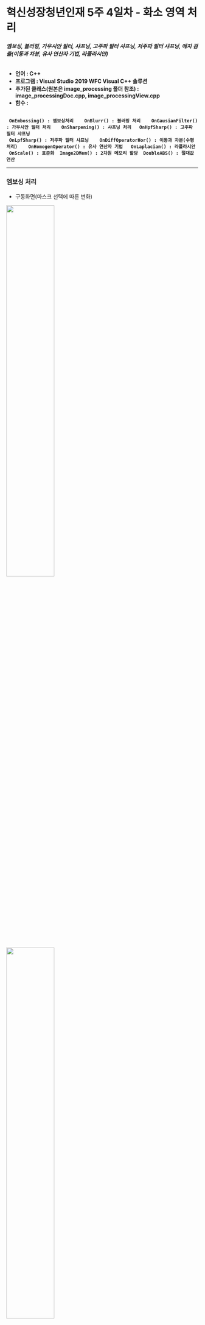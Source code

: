# 혁신성장청년인재 5주 4일차 - 화소 영역 처리
###### <strong> 엠보싱, 블러링, 가우시안 필터, 샤프닝, 고주파 필터 샤프닝, 저주파 필터 샤프닝, 에지 검출(이동과 차분, 유사 연산자 기법, 라플라시안)

* 언어 : C++
* 프로그램 : Visual Studio 2019 WFC Visual C++ 솔루션
* 추가된 클래스(원본은 image_processing 폴더 참조) : image_processingDoc.cpp, image_processingView.cpp
* 함수 : 

```

 OnEmbossing() : 엠보싱처리    OnBlurr() : 블러링 처리    OnGausianFilter() : 가우시안 필터 처리    OnSharpening() : 샤프닝 처리   OnHpfSharp() : 고주파 필터 샤프닝
 OnLpfSharp() : 저주파 필터 샤프닝    OnDiffOperatorHor() : 이동과 차분(수평처리)    OnHomogenOperator() : 유사 연산자 기법   OnLaplacian() : 라플라시안
 OnScale() : 표준화  Image2DMem() : 2차원 메모리 할당  DoubleABS() : 절대값 연산  
 ```
 
</strong>

----------------------------------------

### 엠보싱 처리

* 구동화면(마스크 선택에 따른 변화)

<img src = "https://user-images.githubusercontent.com/72690336/118119977-265a2480-b42a-11eb-8970-739c8df7acdf.png" width="50%" height="50%"> <img src = "https://user-images.githubusercontent.com/72690336/118120209-7afd9f80-b42a-11eb-8838-a4013eb6191f.png" width="50%" height="50%">

<strong>
 
 [순서]
 
 원본,   
 
 {{-1., 0., 0.}, {0., 0., 0.}, {0., 0., 1.} }, 
 
 {{0., 0., 0.}, {0., 1., 0.}, {0., 0., 0.}}, 
 
 {{1., 1., 1.}, {1., -8.,1.}, {1., 1., 1.}}] 
 
</strong>

-두번째 마스크 선택 시 가운데 숫자만큼 화소 점 곱 연산한 것과 결과가 같음.

### 블러링 처리

* 구동화면

<img src = "https://user-images.githubusercontent.com/72690336/118121092-e136f200-b42b-11eb-911e-67ffcdb12bd7.png" width="30%" height="30%">

-영상이 흐려진 것으로 보임

### 가우시안 필터 처리


* 구동화면

<img src = "https://user-images.githubusercontent.com/72690336/118122344-b0f05300-b42d-11eb-8a7d-b1794d7e4d70.png" width="30%" height="30%">

-전체적으로 경계선이 약하고 흐려졌으나 블러링과 육안으로 구별이 어렵다.

### 샤프닝

* 구동화면(샤프닝)

<img src = "https://user-images.githubusercontent.com/72690336/118122666-20fed900-b42e-11eb-8d7c-cc0cc26d3019.png" width="30%" height="30%">

-블러링과 반대로 경계선들이 더 뚜렷해지는 경향을 보인다.

* 구동화면(고주파 필터 샤프닝)

<img src = "https://user-images.githubusercontent.com/72690336/118122823-57d4ef00-b42e-11eb-8c31-86a38db2fac0.png" width="30%" height="30%">

-명암차이가 있는 경계부분의 선만 확인이 가능할 정도로 뚜렷함

* 구동화면(저주파 필터 샤프닝)

<img src = "https://user-images.githubusercontent.com/72690336/118123205-e2b5e980-b42e-11eb-9194-ead105037b50.png" width="30%" height="30%">

-알파값 변화에 따른 변화가 육안으로 확인하기 힘들다. 전체적으로 흐려짐

### 에지 검출

* 구동화면(이동과 차분-수평적)

<img src = "https://user-images.githubusercontent.com/72690336/118124216-3ffe6a80-b430-11eb-808c-26807225e347.png" width="30%" height="30%">

-고주파 필터 샤프닝과 비슷한 모양을 보인다. 경계선들이 더 뚜렷해짐

* 구동화면(유사 연산자 기법)

<img src = "https://user-images.githubusercontent.com/72690336/118124494-a08da780-b430-11eb-9a2c-84c581685c05.png" width="30%" height="30%">

-경계선 부근은 흰색으로 다소 흐리게 출력되며 나머지 부분은 모두 검정색. 모양만 보인다.

* 구동화면(라플라시안)

<img src = "https://user-images.githubusercontent.com/72690336/118124706-f06c6e80-b430-11eb-8c86-b27fa2b00ec1.png" width="30%" height="30%">

-지금까지 검출 기법 중 경계선이 가장 세밀하고 뚜렷하다.

### 보완할 점

* 보완할 점이라기 보다는 한번에 여러그림을 넣고 동시에 결과를 볼수는 없을까? 연구가 필요함
